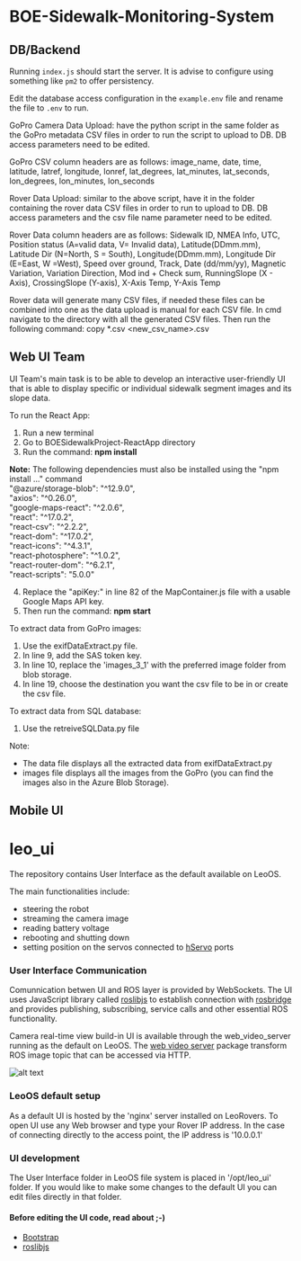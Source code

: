 # BOE-Sidewalk-Monitoring-System

## DB/Backend ##

Running `index.js` should start the server. It is advise to configure using something like `pm2` to offer persistency.

Edit the database access configuration in the `example.env` file and rename the file to `.env` to run.

GoPro Camera Data Upload: have the python script in the same folder as the GoPro metadata CSV files in order to run the script to upload to DB. DB access parameters need to be edited.

GoPro CSV column headers are as follows: image_name,	date,	time,	latitude,	latref,	longitude,	lonref,	lat_degrees,	lat_minutes,	lat_seconds,	lon_degrees,	lon_minutes,	lon_seconds


Rover Data Upload: similar to the above script, have it in the folder containing the rover data CSV files in order to run to upload to DB. DB access parameters and the csv file name parameter need to be edited.

Rover Data column headers are as follows: Sidewalk ID,	NMEA Info,	UTC,	Position status (A=valid data, V= Invalid data),	Latitude(DDmm.mm),	Latitude Dir (N=North, S = South),	Longitude(DDmm.mm),	Longitude Dir (E=East, W =West),	Speed over ground,	Track,	Date (dd/mm/yy),	Magnetic Variation,	Variation Direction,	Mod ind + Check sum,	RunningSlope (X - Axis),	CrossingSlope (Y-axis),	X-Axis Temp,	Y-Axis Temp


Rover data will generate many CSV files, if needed these files can be combined into one as the data upload is manual for each CSV file.
In cmd navigate to the directory with all the generated CSV files. Then run the following command: copy *.csv <new_csv_name>.csv


## Web UI Team ##

UI Team's main task is to be able to develop an interactive user-friendly UI that is able to display specific or individual sidewalk segment images and its slope data. 

To run the React App:
1. Run a new terminal
2. Go to BOESidewalkProject-ReactApp directory
3. Run the command: **npm install**

**Note:** The following dependencies must also be installed using the "npm install ..." command
<br> "@azure/storage-blob": "^12.9.0",
<br> "axios": "^0.26.0",
<br> "google-maps-react": "^2.0.6",
<br> "react": "^17.0.2",
<br> "react-csv": "^2.2.2",
<br> "react-dom": "^17.0.2",
<br> "react-icons": "^4.3.1",
<br> "react-photosphere": "^1.0.2",
<br> "react-router-dom": "^6.2.1",
<br> "react-scripts": "5.0.0"

4. Replace the "apiKey:" in line 82 of the MapContainer.js file with a usable Google Maps API key.
5. Then run the command: **npm start**

To extract data from GoPro images: 
1. Use the exifDataExtract.py file. 
2. In line 9, add the SAS token key.
3. In line 10, replace the 'images_3_1' with the preferred image folder from blob storage.
4. In line 19, choose the destination you want the csv file to be in or create the csv file.
    
To extract data from SQL database:
1. Use the retreiveSQLData.py file

Note:
- The data file displays all the extracted data from exifDataExtract.py
- images file displays all the images from the GoPro (you can find the images also in the Azure Blob Storage).

## Mobile UI ##
# leo_ui

The repository contains User Interface as the default available on LeoOS.

The main functionalities include:
- steering the robot
- streaming the camera image
- reading battery voltage
- rebooting and shutting down
- setting position on the servos connected to [hServo] ports

### User Interface Communication

Comunnication betwen UI and ROS layer is provided by WebSockets. The UI uses JavaScript library called [roslibjs] to establish connection with [rosbridge] and provides publishing, subscribing, service calls and other essential ROS functionality.

Camera real-time view build-in UI is available through the web_video_server running as the default on LeoOS. The [web video server] package transform ROS image topic that can be accessed via HTTP.

![alt text][architecture]

### LeoOS default setup

As a default UI is hosted by the 'nginx' server installed on LeoRovers. To open UI use any Web browser and type your Rover IP address. In the case of connecting directly to the access point, the IP address is '10.0.0.1'

### UI development

The User Interface folder in LeoOS file system is placed in '/opt/leo_ui' folder. If you would like to make some changes to the default UI you can edit files directly in that folder.

#### Before editing the UI code, read about ;-)
- [Bootstrap]
- [roslibjs]

[architecture]: docs/architecture.png 

[hServo]: https://app.gitbook.com/@leorover/s/leorover/integrations/digital-servos-up-to-3

[roslibjs]: http://wiki.ros.org/roslibjs

[rosbridge]: http://wiki.ros.org/rosbridge_suite

[web video server]: http://wiki.ros.org/web_video_server

[Bootstrap]: https://getbootstrap.com/docs/5.0/getting-started/introduction/
